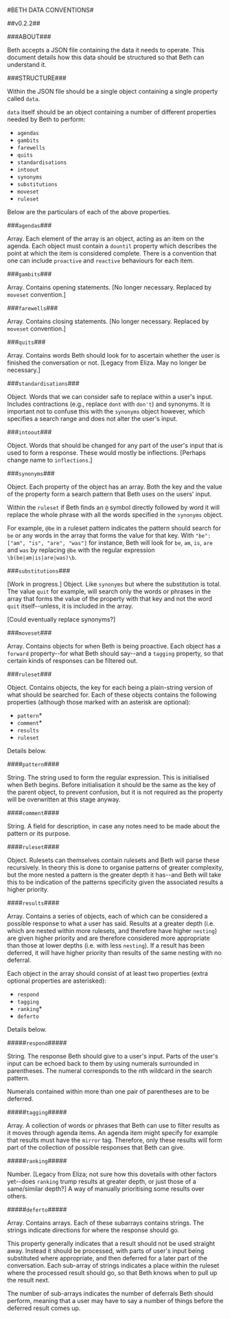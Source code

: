 #BETH DATA CONVENTIONS#

##v0.2.2##

###ABOUT###

Beth accepts a JSON file containing the data it needs to operate. This document details how this data should be structured so that Beth can understand it.

###STRUCTURE###

Within the JSON file should be a single object containing a single property called `data`.

`data` itself should be an object containing a number of different properties needed by Beth to perform:

 - `agendas`
 - `gambits`
 - `farewells`
 - `quits`
 - `standardisations`
 - `intoout`
 - `synonyms`
 - `substitutions`
 - `moveset`
 - `ruleset`

Below are the particulars of each of the above properties.

###`agendas`###

Array. Each element of the array is an object, acting as an item on the agenda. Each object must contain a `dountil` property which describes the point at which the item is considered complete. There is a convention that one can include `proactive` and `reactive` behaviours for each item.

###`gambits`###

Array. Contains opening statements. [No longer necessary. Replaced by `moveset` convention.]

###`farewells`###

Array. Contains closing statements. [No longer necessary. Replaced by `moveset` convention.]

###`quits`###

Array. Contains words Beth should look for to ascertain whether the user is finished the conversation or not. [Legacy from Eliza. May no longer be necessary.]

###`standardisations`###

Object. Words that we can consider safe to replace within a user's input. Includes contractions (e.g., replace `dont` with `don't`) and synonyms. It is important not to confuse this with the `synonyms` object however, which specifies a search range and does not alter the user's input.

###`intoout`###

Object. Words that should be changed for any part of the user's input that is used to form a response. These would mostly be inflections. [Perhaps change name to `inflections`.]

###`synonyms`###

Object. Each property of the object has an array. Both the key and the value of the property form a search pattern that Beth uses on the users' input.

Within the `ruleset` if Beth finds an `@` symbol directly followed by word it will replace the whole phrase with all the words specified in the `synonyms` object.

For example, `@be` in a ruleset pattern indicates the pattern should search for `be` or any words in the array that forms the value for that key. With `"be": ["am", "is", "are", "was"]` for instance, Beth will look for `be`, `am`, `is`, `are` and `was` by replacing `@be` with the regular expression `\b(be|am|is|are|was)\b`.

###`substitutions`###

[Work in progress.] Object. Like `synonyms` but where the substitution is total. The value `quit` for example, will search only the words or phrases in the array that forms the value of the property with that key and not the word `quit` itself--unless, it is included in the array.

[Could eventually replace synonyms?]

###`moveset`###

Array. Contains objects for when Beth is being proactive. Each object has a `forward` property--for what Beth should say--and a `tagging` property, so that certain kinds of responses can be filtered out.

###`ruleset`###

Object. Contains objects, the key for each being a plain-string version of what should be searched for. Each of these objects contains the following properties (although those marked with an asterisk are optional):

 - `pattern`*
 - `comment`*
 - `results`
 - `ruleset` 
 
Details below. 
 
####`pattern`####

String. The string used to form the regular expression. This is initialised when Beth begins. Before initialisation it should be the same as the key of the parent object, to prevent confusion, but it is not required as the property will be overwritten at this stage anyway.

####`comment`####

String. A field for description, in case any notes need to be made about the pattern or its purpose.

####`ruleset`####

Object. Rulesets can themselves contain rulesets and Beth will parse these recursively. In theory this is done to organise patterns of greater complexity, but the more nested a pattern is the greater depth it has--and Beth will take this to be indication of the patterns specificity given the associated results a higher priority.

####`results`####

Array. Contains a series of objects, each of which can be considered a possible response to what a user has said. Results at a greater depth (i.e. which are nested within more rulesets, and therefore have higher `nesting`) are given higher priority and are therefore considered more appropriate than those at lower depths (i.e. with less `nesting`). If a result has been deferred, it will have higher priority than results of the same nesting with no deferral.

Each object in the array should consist of at least two properties (extra optional properties are asterisked):

 - `respond`
 - `tagging`
 - `ranking`*
 - `deferto`
 
Details below.

#####`respond`#####

String. The response Beth should give to a user's input. Parts of the user's input can be echoed back to them by using numerals surrounded in parentheses. The numeral corresponds to the nth wildcard in the search pattern.

Numerals contained within more than one pair of parentheses are to be deferred.

#####`tagging`#####

Array. A collection of words or phrases that Beth can use to filter results as it moves through agenda items. An agenda item might specify for example that results must have the `mirror` tag. Therefore, only these results will form part of the collection of possible responses that Beth can give.

#####`ranking`#####

Number. [Legacy from Eliza; not sure how this dovetails with other factors yet--does `ranking` trump results at greater depth, or just those of a same/similar depth?] A way of manually prioritising some results over others.

#####`deferto`#####

Array. Contains arrays. Each of these subarrays contains strings. The strings indicate directions for where the response should go.

This property generally indicates that a result should not be used straight away. Instead it should be processed, with parts of user's input being substituted where appropriate, and then deferred for a later part of the conversation. Each sub-array of strings indicates a place within the ruleset where the processed result should go, so that Beth knows when to pull up the result next.

The number of sub-arrays indicates the number of deferrals Beth should perform, meaning that a user may have to say a number of things before the deferred result comes up.